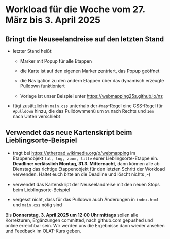 # Workload für die Woche vom 27. März bis 3. April 2025

## Bringt die Neuseelandreise auf den letzten Stand

- letzter Stand heißt:

    - Marker mit Popup für alle Etappen

    - die Karte ist auf den eigenen Marker zentriert, das Popup geöffnet

    - die Navigation zu den andern Etappen über das dynamisch erzeugte Pulldown funktioniert

    - Vorlage ist unser Beispiel unter <https://webmapping25s.github.io/nz>

- fügt zusätzlich in `main.css` unterhalb der `#map`-Regel eine CSS-Regel für `#pulldown` hinzu, die das Pulldownmenü um `5%` nach Rechts und `1em` nach Unten verschiebt

## Verwendet das neue Kartenskript beim Lieblingsorte-Beispiel

- tragt bei <https://etherpad.wikimedia.org/p/webmapping> im Etappenobjekt `lat, lng, zoom, title` eurer Lieblingsorte-Etappe ein. **Deadline: verlässlich Montag, 31.3. Mitternacht**, dann können alle ab Dienstag das richtige Etappenobjekt für den letzten Schritt der Workload verwenden. Haltet euch bitte an die Deadline und löscht nichts ;-)

- verwendet das Kartenskript der Neuseelandreise mit den neuen Stops beim Lieblingsorte-Beispiel

- vergesst nicht, dass für das Pulldown auch Änderungen in `index.html` und `main.css` nötig sind

Bis **Donnerstag, 3. April 2025 um 12:00 Uhr mittags** sollen alle Korrekturen, Ergänzungen committed, nach github.com gepushed und online erreichbar sein. Wir werden uns die Ergebnisse dann wieder ansehen und Feedback im OLAT-Kurs geben.
